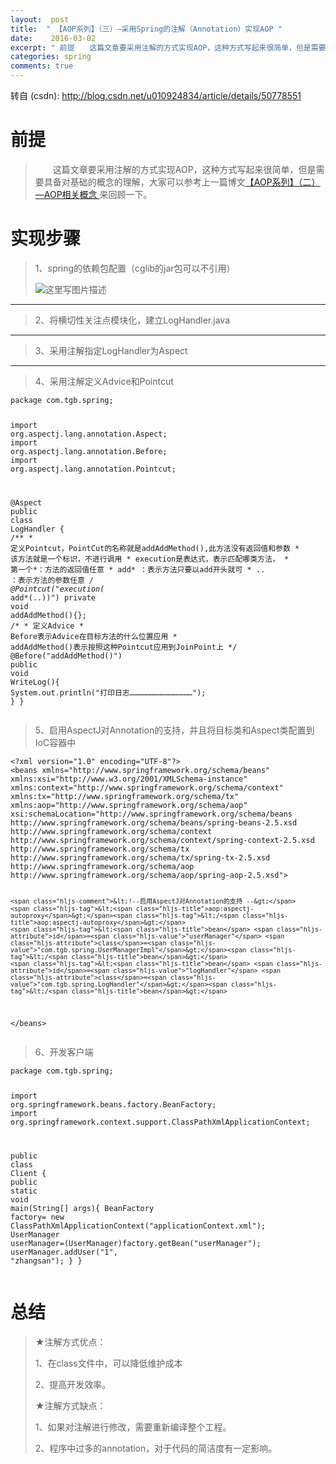 ```yaml
---
layout:  post
title:  " 【AOP系列】（三）—采用Spring的注解（Annotation）实现AOP "
date:    2016-03-02
excerpt: " 前提　　这篇文章要采用注解的方式实现AOP，这种方式写起来很简单，但是需要具备对基础的概念的理解，大家可以参考上一篇博文【AOP系列】（二）—AOP相关概念来回顾一下。实现步骤1、spring的依赖包配置（cglib的jar包可以不引用）2、将横切性关注点模块化，建立LogHandler.java3、采用注解指定LogHandler为Aspect4、采用注解定义Advice和Pointcutpackagecom.tgb.spring;importorg.aspectj.lang.annotation.Aspect;importorg.aspectj.lang.annotation.Before;importorg.aspectj.lang.annotation.Pointcut;@AspectpublicclassLogHandler{/***定义Pointcut，PointCut的名称就是addAddMethod(),此方法没有返回值和参数*该方法就是一个标识，不进行调用*execution是表达式，表示匹配哪类方法，*第一个*：方法的返回值任意*add*：表示方法只要以add开头就可*..：表示方法的参数任意*/@Pointcut(execution(*add*(..)))privatevoidaddAddMethod(){};/**定义Advice*Before表示Advice在目标方法的什么位置应用*addAddMethod()表示按照这种Pointcut应用到JoinPoint上*/@Before(addAddMethod())publicvoidWriteLog(){System.out.println(打印日志…………... "
categories: spring 
comments: true
---
```

转自 (csdn): http://blog.csdn.net/u010924834/article/details/50778551
<div class="markdown_views">
 <h1 id="前提">前提</h1> 
 <blockquote> 
  <p>　　这篇文章要采用注解的方式实现AOP，这种方式写起来很简单，但是需要具备对基础的概念的理解，大家可以参考上一篇博文<a href="http://blog.csdn.net/u010924834/article/details/50775868">【AOP系列】（二）—AOP相关概念 </a>来回顾一下。</p> 
 </blockquote> 
 <h1 id="实现步骤">实现步骤</h1> 
 <blockquote> 
  <p>1、spring的依赖包配置（cglib的jar包可以不引用）</p> 
  <p><img src="http://img.blog.csdn.net/20160302143102102" alt="这里写图片描述" title=""></p> 
 </blockquote> 
 <hr> 
 <blockquote> 
  <p>2、将横切性关注点模块化，建立LogHandler.java</p> 
 </blockquote> 
 <hr> 
 <blockquote> 
  <p>3、采用注解指定LogHandler为Aspect</p> 
 </blockquote> 
 <hr> 
 <blockquote> 
  <p>4、采用注解定义Advice和Pointcut</p> 
 </blockquote> 
 <pre class="prettyprint"><code class=" hljs java"><span class="hljs-keyword">package</span> com.tgb.spring;

<span class="hljs-keyword">import</span> org.aspectj.lang.annotation.Aspect;
<span class="hljs-keyword">import</span> org.aspectj.lang.annotation.Before;
<span class="hljs-keyword">import</span> org.aspectj.lang.annotation.Pointcut;

<span class="hljs-annotation">@Aspect</span>
<span class="hljs-keyword">public</span> <span class="hljs-class"><span class="hljs-keyword">class</span> <span class="hljs-title">LogHandler</span> {</span>
    <span class="hljs-javadoc">/** * 定义Pointcut，PointCut的名称就是addAddMethod(),此方法没有返回值和参数 * 该方法就是一个标识，不进行调用 * execution是表达式，表示匹配哪类方法， * 第一个*：方法的返回值任意 * add* ：表示方法只要以add开头就可 * .. ：表示方法的参数任意 */</span>
    <span class="hljs-annotation">@Pointcut</span>(<span class="hljs-string">"execution(* add*(..))"</span>)
    <span class="hljs-keyword">private</span> <span class="hljs-keyword">void</span> <span class="hljs-title">addAddMethod</span>(){};
    <span class="hljs-comment">/* * 定义Advice * Before表示Advice在目标方法的什么位置应用 * addAddMethod()表示按照这种Pointcut应用到JoinPoint上 */</span>
    <span class="hljs-annotation">@Before</span>(<span class="hljs-string">"addAddMethod()"</span>)
    <span class="hljs-keyword">public</span> <span class="hljs-keyword">void</span> <span class="hljs-title">WriteLog</span>(){
        System.out.println(<span class="hljs-string">"打印日志……………………………………"</span>);
    }
}
</code></pre> 
 <blockquote> 
  <p>5、启用AspectJ对Annotation的支持，并且将目标类和Aspect类配置到IoC容器中</p> 
 </blockquote> 
 <pre class="prettyprint"><code class=" hljs xml"><span class="hljs-pi">&lt;?xml version="1.0" encoding="UTF-8"?&gt;</span>
<span class="hljs-tag">&lt;<span class="hljs-title">beans</span> <span class="hljs-attribute">xmlns</span>=<span class="hljs-value">"http://www.springframework.org/schema/beans"</span> <span class="hljs-attribute">xmlns:xsi</span>=<span class="hljs-value">"http://www.w3.org/2001/XMLSchema-instance"</span> <span class="hljs-attribute">xmlns:context</span>=<span class="hljs-value">"http://www.springframework.org/schema/context"</span> <span class="hljs-attribute">xmlns:tx</span>=<span class="hljs-value">"http://www.springframework.org/schema/tx"</span> <span class="hljs-attribute">xmlns:aop</span>=<span class="hljs-value">"http://www.springframework.org/schema/aop"</span> <span class="hljs-attribute">xsi:schemaLocation</span>=<span class="hljs-value">"http://www.springframework.org/schema/beans http://www.springframework.org/schema/beans/spring-beans-2.5.xsd http://www.springframework.org/schema/context http://www.springframework.org/schema/context/spring-context-2.5.xsd http://www.springframework.org/schema/tx http://www.springframework.org/schema/tx/spring-tx-2.5.xsd http://www.springframework.org/schema/aop http://www.springframework.org/schema/aop/spring-aop-2.5.xsd"</span>&gt;</span>

    <span class="hljs-comment">&lt;!--启用AspectJ对Annotation的支持 --&gt;</span>
    <span class="hljs-tag">&lt;<span class="hljs-title">aop:aspectj-autoproxy</span>&gt;</span><span class="hljs-tag">&lt;/<span class="hljs-title">aop:aspectj-autoproxy</span>&gt;</span>
    <span class="hljs-tag">&lt;<span class="hljs-title">bean</span> <span class="hljs-attribute">id</span>=<span class="hljs-value">"userManager"</span> <span class="hljs-attribute">class</span>=<span class="hljs-value">"com.tgb.spring.UserManagerImpl"</span>&gt;</span><span class="hljs-tag">&lt;/<span class="hljs-title">bean</span>&gt;</span>
    <span class="hljs-tag">&lt;<span class="hljs-title">bean</span> <span class="hljs-attribute">id</span>=<span class="hljs-value">"logHandler"</span> <span class="hljs-attribute">class</span>=<span class="hljs-value">"com.tgb.spring.LogHandler"</span>&gt;</span><span class="hljs-tag">&lt;/<span class="hljs-title">bean</span>&gt;</span>
<span class="hljs-tag">&lt;/<span class="hljs-title">beans</span>&gt;</span>
</code></pre> 
 <blockquote> 
  <p>6、开发客户端</p> 
 </blockquote> 
 <pre class="prettyprint"><code class=" hljs java"><span class="hljs-keyword">package</span> com.tgb.spring;

<span class="hljs-keyword">import</span> org.springframework.beans.factory.BeanFactory;
<span class="hljs-keyword">import</span> org.springframework.context.support.ClassPathXmlApplicationContext;

<span class="hljs-keyword">public</span> <span class="hljs-class"><span class="hljs-keyword">class</span> <span class="hljs-title">Client</span> {</span>
    <span class="hljs-keyword">public</span> <span class="hljs-keyword">static</span> <span class="hljs-keyword">void</span> <span class="hljs-title">main</span>(String[] args){
        BeanFactory factory= <span class="hljs-keyword">new</span> ClassPathXmlApplicationContext(<span class="hljs-string">"applicationContext.xml"</span>);
        UserManager userManager=(UserManager)factory.getBean(<span class="hljs-string">"userManager"</span>);
        userManager.addUser(<span class="hljs-string">"1"</span>, <span class="hljs-string">"zhangsan"</span>);
    }
}
</code></pre> 
 <h1 id="总结">总结</h1> 
 <blockquote> 
  <p>★注解方式优点：</p> 
  <p>1、在class文件中，可以降低维护成本</p> 
  <p>2、提高开发效率。</p> 
  <p>★注解方式缺点：</p> 
  <p>1、如果对注解进行修改，需要重新编译整个工程。</p> 
  <p>2、程序中过多的annotation，对于代码的简洁度有一定影响。</p> 
 </blockquote>
</div>